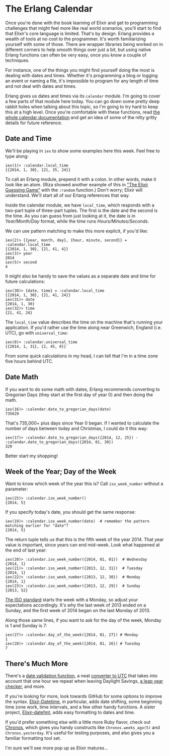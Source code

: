 # The Erlang Calendar

Once you're done with the book learning of Elixir and get to programming challenges that might feel more like real world scenarios, you'll start to find that Elixir's core language is limited.  That's by design.  Erlang provides a wealth of tools at no cost to the programmer. It's worth familiarizing yourself with some of those.  There are wrapper libraries being worked on in different corners to help smooth things over just a bit, but using native Erlang functions can often be very easy, once you know a couple of techniques.

For instance, one of the things you might find yourself doing the most is dealing with dates and times.  Whether it's programming a blog or logging an event or naming a file, it's impossible to program for any length of time and not deal with dates and times.

Erlang gives us dates and times via its `calendar` module.  I'm going to cover a few parts of that module here today.  You can go down some pretty deep rabbit holes when talking about this topic, so I'm going to try hard to keep this at a high level.  Once you're comfortable with these functions, read [the whole calendar documentation](http://www.erlang.org/doc/man/calendar.html) and get an idea of some of the nitty gritty details for future reference.


## Date and Time

We'll be playing in `iex` to show some examples here this week. Feel free to type along:

	iex(1)> :calendar.local_time
	{{2014, 1, 30}, {21, 35, 24}}

To call an Erlang module, prepend it with a colon. In other words, make it look like an atom. (Riza showed another example of this in ["The Elixir Guessing Game"](http://elixirdose.com/elixir-guessing-game/) with the `:random` function.) Don't worry; Elixir will understand.  We'll start all of our Erlang references that way. 

Inside the calendar module, we have `local_time`, which responds with a two-part tuple of three-part tuples.  The first is the date and the second is the time.  As you can guess from just looking at it, the date is in _Year/Month/Day_ format, while the time runs _Hours/Minutes/Seconds_.

We can use pattern matching to make this more explicit, if you'd like:

	iex(2)> {{year, month, day}, {hour, minute, second}} = :calendar.local_time
	{{2014, 1, 30}, {21, 41, 4}}
	iex(3)> year
	2014
	iex(5)> second
	4

It might also be handy to save the values as a separate date and time for future calculations:

	iex(30)> {date, time} = :calendar.local_time
	{{2014, 1, 30}, {21, 41, 24}}
	iex(31)> date
	{2014, 1, 30}
	iex(32)> time
	{21, 41, 24}

The `local_time` value describes the time on the machine that's running your application. If you'd rather use the time along near Greenwich, England (i.e. UTC), go with `universal_time`:

	iex(8)> :calendar.universal_time
	{{2014, 1, 31}, {2, 45, 0}}

From some quick calculations in my head, I can tell that I'm in a time zone five hours behind UTC.


## Date Math

If you want to do some math with dates, Erlang recommends converting to Gregorian Days (they start at the first day of year 0) and then doing the math.

	iex(16)> :calendar.date_to_gregorian_days(date)
	735629

That's 735,000+ plus days since Year 0 began.  If I wanted to calculate the number of days between today and Christmas, I could do it this way:

	iex(17)> :calendar.date_to_gregorian_days({2014, 12, 25}) - :calendar.date_to_gregorian_days({2014, 01, 30})
	329

Better start my shopping!



## Week of the Year; Day of the Week

Want to know which week of the year this is?  Call `iso_week_number` without a parameter:

	iex(25)> :calendar.iso_week_number()
	{2014, 5}

If you specify today's date, you should get the same response:

	iex(19)> :calendar.iso_week_number(date)  # remember the pattern matching earlier for "date"?
	{2014, 5}

The return tuple tells us that this is the fifth week of the year 2014. That year value is important, since years can end mid-week.  Look what happened at the end of last year:

	iex(20)> :calendar.iso_week_number({2014, 01, 01})  # Wednesday
	{2014, 1}
	iex(21)> :calendar.iso_week_number({2013, 12, 31})  # Tuesday
	{2014, 1}
	iex(22)> :calendar.iso_week_number({2013, 12, 30})  # Monday
	{2014, 1}
	iex(23)> :calendar.iso_week_number({2013, 12, 29})  # Sunday
	{2013, 52}

[The ISO standard](http://en.wikipedia.org/wiki/ISO_week_date) starts the week with a Monday, so adjust your expectations accordingly. It's why the last week of 2013 ended on a Sunday, and the first week of 2014 began on the last Monday of 2013.

Along those same lines, if you want to ask for the day of the week, Monday is 1 and Sunday is 7:

	iex(27)> :calendar.day_of_the_week({2014, 01, 27}) # Monday
	1
	iex(28)> :calendar.day_of_the_week({2014, 01, 26}) # Tuesday
	7


## There's Much More

There's a [date validation function](http://www.erlang.org/doc/man/calendar.html#valid_date-1), a neat [converter to UTC](http://www.erlang.org/doc/man/calendar.html#local_time_to_universal_time_dst-1) that takes into account that one hour we repeat when leaving Daylight Savings, [a leap year checker](http://www.erlang.org/doc/man/calendar.html#is_leap_year-1), and more.

If you're looking for more, look towards GitHub for some options to improve the syntax. [Elixir-Datetime](https://github.com/alco/elixir-datetime), in particular, adds date shifting, some beginning time zone work, time intervals, and a few other handy functions.  A sister project, [Elixir-datefmt](https://github.com/alco/elixir-datefmt), adds easy formatting to dates and time.

If you'd prefer something else with a little more Ruby flavor, check out [Chronos](https://github.com/nurugger07/chronos), which gives you handy constructs like `Chronos.weeks_ago(5)` and `Chronos.yesterday`.  It's useful for testing purposes, and also gives you a familiar formatting tool set.

I'm sure we'll see more pop up as Elixir matures...

